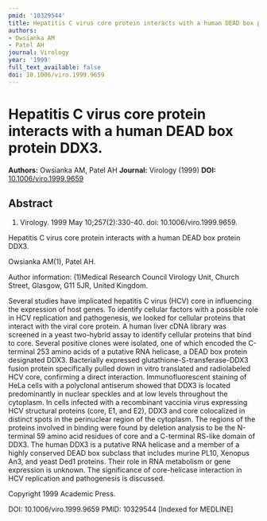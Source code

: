 ```yaml
---
pmid: '10329544'
title: Hepatitis C virus core protein interacts with a human DEAD box protein DDX3.
authors:
- Owsianka AM
- Patel AH
journal: Virology
year: '1999'
full_text_available: false
doi: 10.1006/viro.1999.9659
---
```


# Hepatitis C virus core protein interacts with a human DEAD box protein DDX3.
**Authors:** Owsianka AM, Patel AH
**Journal:** Virology (1999)
**DOI:** [10.1006/viro.1999.9659](https://doi.org/10.1006/viro.1999.9659)

## Abstract

1. Virology. 1999 May 10;257(2):330-40. doi: 10.1006/viro.1999.9659.

Hepatitis C virus core protein interacts with a human DEAD box protein DDX3.

Owsianka AM(1), Patel AH.

Author information:
(1)Medical Research Council Virology Unit, Church Street, Glasgow, G11 5JR,
United Kingdom.

Several studies have implicated hepatitis C virus (HCV) core in influencing the
expression of host genes. To identify cellular factors with a possible role in
HCV replication and pathogenesis, we looked for cellular proteins that interact
with the viral core protein. A human liver cDNA library was screened in a yeast
two-hybrid assay to identify cellular proteins that bind to core. Several
positive clones were isolated, one of which encoded the C-terminal 253 amino
acids of a putative RNA helicase, a DEAD box protein designated DDX3.
Bacterially expressed glutathione-S-transferase-DDX3 fusion protein specifically
pulled down in vitro translated and radiolabeled HCV core, confirming a direct
interaction. Immunofluorescent staining of HeLa cells with a polyclonal
antiserum showed that DDX3 is located predominantly in nuclear speckles and at
low levels throughout the cytoplasm. In cells infected with a recombinant
vaccinia virus expressing HCV structural proteins (core, E1, and E2), DDX3 and
core colocalized in distinct spots in the perinuclear region of the cytoplasm.
The regions of the proteins involved in binding were found by deletion analysis
to be the N-terminal 59 amino acid residues of core and a C-terminal RS-like
domain of DDX3. The human DDX3 is a putative RNA helicase and a member of a
highly conserved DEAD box subclass that includes murine PL10, Xenopus An3, and
yeast Ded1 proteins. Their role in RNA metabolism or gene expression is unknown.
The significance of core-helicase interaction in HCV replication and
pathogenesis is discussed.

Copyright 1999 Academic Press.

DOI: 10.1006/viro.1999.9659
PMID: 10329544 [Indexed for MEDLINE]
